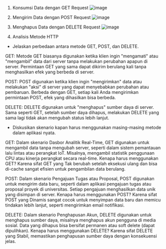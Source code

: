 1.	Konsumsi Data dengan GET Request
![image](https://github.com/user-attachments/assets/6463d965-c232-496b-b28b-473d8b26ae17)

2.	Mengirim Data dengan POST Request
![image](https://github.com/user-attachments/assets/981b11ee-f64f-4a5b-a155-58baf061810e)

3.	Menghapus Data dengan DELETE Request
![image](https://github.com/user-attachments/assets/453295f7-be73-451d-80c2-3faaf74a89e2)

4. Analisis Metode HTTP
- Jelaskan perbedaan antara metode GET, POST, dan DELETE.

GET:
Metode GET biasanya digunakan ketika klien ingin "mengamati" atau "mengambil" data dari server tanpa melakukan perubahan apapun di server. Permintaan GET yang sama dapat dikirim berulang kali tanpa menghasilkan efek yang berbeda di server.

POST:
POST digunakan ketika klien ingin "mengirimkan" data atau melakukan "aksi" di server yang dapat menyebabkan perubahan atau pembaruan. Berbeda dengan GET, setiap kali Anda mengirimkan permintaan POST, efek yang dihasilkan bisa berbeda.

DELETE:
DELETE digunakan untuk "menghapus" sumber daya di server. Sama seperti GET, setelah sumber daya dihapus, melakukan DELETE yang sama lagi tidak akan mengubah status lebih lanjut.

- Diskusikan skenario kapan harus menggunakan masing-masing metode dalam aplikasi nyata.

GET:
Dalam skenario Dasbor Analitik Real-Time, GET digunakan untuk mengambil data tanpa mengubah server, seperti dalam sistem pemantauan lalu lintas atau perangkat IoT. Misalnya, mengambil statistik penggunaan CPU atau kinerja perangkat secara real-time.
Kenapa harus menggunakan GET? Karena sifat GET yang Tak berubah setelah eksekusi ulang dan bisa di-cache sangat efisien untuk pengambilan data berulang.

POST:
Dalam skenario Pengajuan Tugas atau Proposal, POST digunakan untuk mengirim data baru, seperti dalam aplikasi pengajuan tugas atau proposal proyek di universitas. Setiap pengajuan menghasilkan data unik yang disimpan di server.
Kenapa harus menggunakan POST? Karena sifat POST yang Dinamis sangat cocok untuk menyimpan data baru dan memicu tindakan lebih lanjut, seperti mengirimkan email notifikasi.

DELETE:
Dalam skenario Penghapusan Akun, DELETE digunakan untuk menghapus sumber daya, misalnya menghapus akun pengguna di media sosial. Data yang dihapus bisa bersifat permanen atau soft delete (dapat dipulihkan).
Kenapa harus menggunakan DELETE? Karena sifat DELETE yang Stabil, memastikan penghapusan sumber daya dengan konsekuensi jelas.
